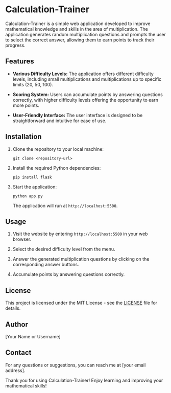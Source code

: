 # Calculation-Trainer

Calculation-Trainer is a simple web application developed to improve mathematical knowledge and skills in the area of multiplication. The application generates random multiplication questions and prompts the user to select the correct answer, allowing them to earn points to track their progress.

## Features

- **Various Difficulty Levels:** The application offers different difficulty levels, including small multiplications and multiplications up to specific limits (20, 50, 100).

- **Scoring System:** Users can accumulate points by answering questions correctly, with higher difficulty levels offering the opportunity to earn more points.

- **User-Friendly Interface:** The user interface is designed to be straightforward and intuitive for ease of use.

## Installation

1. Clone the repository to your local machine:

   ```
   git clone <repository-url>
   ```

2. Install the required Python dependencies:

   ```
   pip install flask
   ```

3. Start the application:

   ```
   python app.py
   ```

   The application will run at `http://localhost:5500`.

## Usage

1. Visit the website by entering `http://localhost:5500` in your web browser.

2. Select the desired difficulty level from the menu.

3. Answer the generated multiplication questions by clicking on the corresponding answer buttons.

4. Accumulate points by answering questions correctly.

## License

This project is licensed under the MIT License - see the [LICENSE](LICENSE) file for details.

## Author

[Your Name or Username]

## Contact

For any questions or suggestions, you can reach me at [your email address].

Thank you for using Calculation-Trainer! Enjoy learning and improving your mathematical skills!